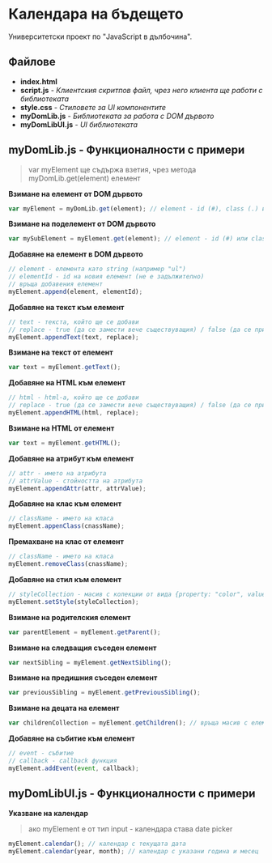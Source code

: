 # Календара на бъдещето
Университетски проект по "JavaScript в дълбочина".

## Файлове
- **index.html**
- **script.js** - *Клиентския скритпов файл, чрез него клиента ще работи с библиотеката*
- **style.css** - *Стиловете за UI компонентите*
- **myDomLib.js** - *Библиотеката за работа с DOM дървото*
- **myDomLibUI.js** - *UI библиотеката*

## myDomLib.js - Функционалности с примери

> var myElement ще съдържа взетия, чрез метода myDomLib.get(element) елемент

**Взимане на елемент от DOM дървото**
```javascript
var myElement = myDomLib.get(element); // element - id (#), class (.) или атрибут ([attribure])
```

**Взимане на поделемент от DOM дървото**
```javascript
var mySubElement = myElement.get(element); // element - id (#) или class (.)
```

**Добавяне на елемент в DOM дървото**
```javascript
// element - елемента като string (например "ul")
// elementId - id на новия елемент (не е задължително)
// връща добавения елемент
myElement.append(element, elementId);
```

**Добавяне на текст към елемент**
```javascript
// text - текста, който ще се добави
// replace - true (да се замести вече съществуващия) / false (да се прибави към вече съществуващия). По подразбиране е false
myElement.appendText(text, replace);
```

**Взимане на текст от елемент**
```javascript
var text = myElement.getText();
```

**Добавяне на HTML към елемент**
```javascript
// html - html-а, който ще се добави
// replace - true (да се замести вече съществуващия) / false (да се прибави към вече съществуващия). По подразбиране е false
myElement.appendHTML(html, replace);
```

**Взимане на HTML от елемент**
```javascript
var text = myElement.getHTML();
```

**Добавяне на атрибут към елемент**
```javascript
// attr - името на атрибута
// attrValue - стойността на атрибута
myElement.appendAttr(attr, attrValue);
```

**Добавяне на клас към елемент**
```javascript
// className - името на класа
myElement.appenClass(cnassName);
```

**Премахване на клас от елемент**
```javascript
// className - името на класа
myElement.removeClass(cnassName);
```

**Добавяне на стил към елемент**
```javascript
// styleCollection - масив с колекции от вида {property: "color", value: "red"}
myElement.setStyle(styleCollection);
```

**Взимане на родителския елемент**
```javascript
var parentElement = myElement.getParent();
```

**Взимане на следващия съседен елемент**
```javascript
var nextSibling = myElement.getNextSibling();
```

**Взимане на предишния съседен елемент**
```javascript
var previousSibling = myElement.getPreviousSibling();
```

**Взимане на децата на елемент**
```javascript
var childrenCollection = myElement.getChildren(); // връща масив с елементите, които са деца
```

**Добавяне на събитие към елемент**
```javascript
// event - събитие
// callback - callback функция
myElement.addEvent(event, callback);
```

## myDomLibUI.js - Функционалности с примери
**Указване на календар**
> ако myElement е от тип input - календара става date picker
```javascript
myElement.calendar(); // календар с текущата дата
myElement.calendar(year, month); // календар с указани година и месец
```